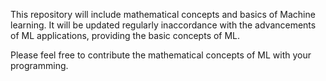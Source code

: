 This repository will include mathematical concepts and basics of Machine learning.
It will be updated regularly inaccordance with the advancements of ML applications, providing the basic concepts of ML.

Please feel free to contribute the mathematical concepts of ML with your programming.

